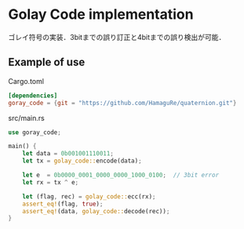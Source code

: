 # Golay Code implementation

ゴレイ符号の実装．3bitまでの誤り訂正と4bitまでの誤り検出が可能．

## Example of use

Cargo.toml

```toml
[dependencies]
goray_code = {git = "https://github.com/HamaguRe/quaternion.git"}
```

src/main.rs

```rust
use goray_code;

main() {
    let data = 0b001001110011;
    let tx = golay_code::encode(data);

    let e  = 0b0000_0001_0000_0000_1000_0100;  // 3bit error
    let rx = tx ^ e;

    let (flag, rec) = golay_code::ecc(rx);
    assert_eq!(flag, true);
    assert_eq!(data, golay_code::decode(rec));
}
```
